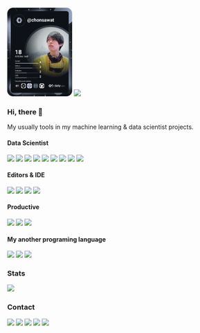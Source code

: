 
<a href="https://app.daily.dev/chonsawat"><img src="https://github.com/chonsawat/chonsawat/blob/master/devcard.svg" width="150" alt="Chonsawat Nakanam's Dev Card"/></a>
![](https://github-readme-stats.vercel.app/api?username=chonsawat)

### Hi, there 👋
My usually tools in my machine learning & data scientist projects.

#### Data Scientist
<a href="">![](https://img.shields.io/badge/Python-FFD43B?style=for-the-badge&logo=python&logoColor=white)</a>
<a href="">![](https://img.shields.io/badge/Pandas-2C2D72?style=for-the-badge&logo=pandas&logoColor=white)</a>
<a href="">![](https://img.shields.io/badge/Numpy-777BB4?style=for-the-badge&logo=numpy&logoColor=white)</a>
<a href="">![](https://img.shields.io/badge/scikit_learn-F7931E?style=for-the-badge&logo=scikit-learn&logoColor=white)</a>
<a href="">![](https://img.shields.io/badge/TensorFlow-FF6F00?style=for-the-badge&logo=TensorFlow&logoColor=white)</a>
<a href="">![](https://img.shields.io/badge/Streamlit-FF4B4B?style=for-the-badge&logo=Streamlit&logoColor=white)</a>
<a href="">![](https://img.shields.io/badge/GIT-E44C30?style=for-the-badge&logo=git&logoColor=white)</a>
<a href="https://www.mongodb.com/">![](https://img.shields.io/badge/MongoDB-4EA94B?style=for-the-badge&logo=mongodb&logoColor=white)</a>
<a href="">![](https://img.shields.io/badge/Docker-2CA5E0?style=for-the-badge&logo=docker&logoColor=white)</a>

#### Editors & IDE
<a href="">![](https://img.shields.io/badge/PyCharm-000000.svg?&style=for-the-badge&logo=PyCharm&logoColor=white)</a>
<a href="">![](https://img.shields.io/badge/Jupyter-F37626.svg?&style=for-the-badge&logo=Jupyter&logoColor=white)</a>
<a href="">![](https://img.shields.io/badge/Visual_Studio_Code-0078D4?style=for-the-badge&logo=visual%20studio%20code&logoColor=white)</a>
<a href="">![](https://img.shields.io/badge/Colab-F9AB00?style=for-the-badge&logo=googlecolab&color=525252)</a>

#### Productive
<a href="https://www.udemy.com/">![](https://img.shields.io/badge/Udemy-EC5252?style=for-the-badge&logo=Udemy&logoColor=white)</a>
<a href="">![](https://img.shields.io/badge/Trello-0052CC?style=for-the-badge&logo=trello&logoColor=white)</a>
<a href="">![](https://img.shields.io/badge/Notion-000000?style=for-the-badge&logo=notion&logoColor=white)</a>

#### My another programing language
<a href="">![](https://img.shields.io/badge/JavaScript-323330?style=for-the-badge&logo=javascript&logoColor=F7DF1E)</a>
<a href="">![](https://img.shields.io/badge/Java-ED8B00?style=for-the-badge&logo=java&logoColor=white)</a>
<a href="">![](https://img.shields.io/badge/C-00599C?style=for-the-badge&logo=c&logoColor=white)</a>


### Stats
![](https://github-readme-stats.vercel.app/api/top-langs/?username=chonsawat)

### Contact
<a href="mailto:chonsawat.nakanam@kkumail.com">![](https://img.shields.io/badge/Gmail-D14836?style=for-the-badge&logo=gmail&logoColor=white)</a>
<a href="https://www.facebook.com/chonsawt.naknam/">![](https://img.shields.io/badge/Facebook-1877F2?style=for-the-badge&logo=facebook&logoColor=white)</a>
<a href="https://github.com/chonsawat/">![](https://img.shields.io/badge/GitHub-100000?style=for-the-badge&logo=github&logoColor=white)</a>
<a href="https://www.instagram.com/cmmbit/">![](https://img.shields.io/badge/Instagram-E4405F?style=for-the-badge&logo=instagram&logoColor=white)</a>
<a href="https://www.linkedin.com/in/chonsawat-nakanam/">![](https://img.shields.io/badge/LinkedIn-0077B5?style=for-the-badge&logo=linkedin&logoColor=white)</a>

<a href="">![]()</a>
